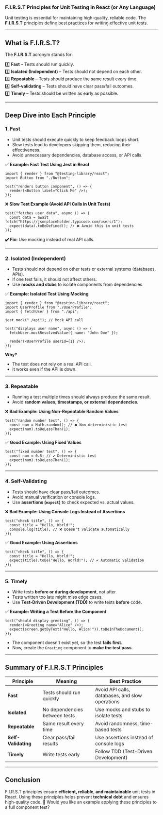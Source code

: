 ### **F.I.R.S.T Principles for Unit Testing in React (or Any Language)**  

Unit testing is essential for maintaining high-quality, reliable code. The **F.I.R.S.T** principles define best practices for writing effective unit tests.  

---

## **What is F.I.R.S.T?**
The **F.I.R.S.T** acronym stands for:  

1️⃣ **Fast** – Tests should run quickly.  
2️⃣ **Isolated (Independent)** – Tests should not depend on each other.  
3️⃣ **Repeatable** – Tests should produce the same result every time.  
4️⃣ **Self-validating** – Tests should have clear pass/fail outcomes.  
5️⃣ **Timely** – Tests should be written as early as possible.  

---

## **Deep Dive into Each Principle**
### **1. Fast**
- Unit tests should execute quickly to keep feedback loops short.
- Slow tests lead to developers skipping them, reducing their effectiveness.
- Avoid unnecessary dependencies, database access, or API calls.

✅ **Example: Fast Test Using Jest in React**
```tsx
import { render } from "@testing-library/react";
import Button from "./Button";

test("renders button component", () => {
  render(<Button label="Click Me" />);
});
```
❌ **Slow Test Example (Avoid API Calls in Unit Tests)**
```tsx
test("fetches user data", async () => {
  const data = await fetch("https://jsonplaceholder.typicode.com/users/1");
  expect(data).toBeDefined(); // ❌ Avoid this in unit tests
});
```
**✔️ Fix:** Use mocking instead of real API calls.

---

### **2. Isolated (Independent)**
- Tests should not depend on other tests or external systems (databases, APIs).
- If one test fails, it should not affect others.
- Use **mocks and stubs** to isolate components from dependencies.

✅ **Example: Isolated Test Using Mocking**
```tsx
import { render } from "@testing-library/react";
import UserProfile from "./UserProfile";
import { fetchUser } from "./api";

jest.mock("./api"); // Mock API call

test("displays user name", async () => {
  fetchUser.mockResolvedValue({ name: "John Doe" });

  render(<UserProfile userId={1} />);
});
```
**Why?**  
- The test does not rely on a real API call.  
- It works even if the API is down.  

---

### **3. Repeatable**
- Running a test multiple times should always produce the same result.
- Avoid **random values, timestamps, or external dependencies**.

❌ **Bad Example: Using Non-Repeatable Random Values**
```tsx
test("random number test", () => {
  const num = Math.random(); // ❌ Non-deterministic test
  expect(num).toBeLessThan(1);
});
```
✅ **Good Example: Using Fixed Values**
```tsx
test("fixed number test", () => {
  const num = 0.5; // ✔️ Deterministic test
  expect(num).toBeLessThan(1);
});
```

---

### **4. Self-Validating**
- Tests should have clear pass/fail outcomes.
- Avoid manual verification or console logs.
- Use **assertions (`expect`)** to check expected vs. actual values.

❌ **Bad Example: Using Console Logs Instead of Assertions**
```tsx
test("check title", () => {
  const title = "Hello, World!";
  console.log(title); // ❌ Doesn't validate automatically
});
```
✅ **Good Example: Using Assertions**
```tsx
test("check title", () => {
  const title = "Hello, World!";
  expect(title).toBe("Hello, World!"); // ✔️ Automatic validation
});
```

---

### **5. Timely**
- Write tests **before or during development**, not after.
- Tests written too late might miss edge cases.
- Use **Test-Driven Development (TDD)** to write tests **before** code.

✅ **Example: Writing a Test Before the Component**
```tsx
test("should display greeting", () => {
  render(<Greeting name="Alice" />);
  expect(screen.getByText("Hello, Alice!")).toBeInTheDocument();
});
```
- The component doesn't exist yet, so the test **fails first**.
- Now, create the `Greeting` component to **make the test pass**.

---

## **Summary of F.I.R.S.T Principles**
| Principle | Meaning | Best Practice |
|-----------|--------|--------------|
| **Fast** | Tests should run quickly | Avoid API calls, databases, and slow operations |
| **Isolated** | No dependencies between tests | Use mocks and stubs to isolate tests |
| **Repeatable** | Same result every time | Avoid randomness, time-based tests |
| **Self-Validating** | Clear pass/fail results | Use assertions instead of console logs |
| **Timely** | Write tests early | Follow TDD (Test-Driven Development) |

---

## **Conclusion**
F.I.R.S.T principles ensure **efficient, reliable, and maintainable** unit tests in React. Using these principles helps prevent **technical debt** and ensures high-quality code. 🚀 Would you like an example applying these principles to a full component test?
